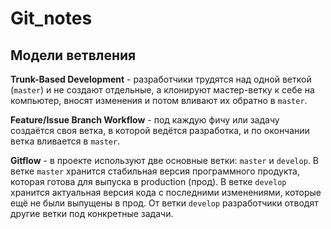 # Git_notes

## Модели ветвления ##
__Trunk-Based Development__ - разработчики трудятся над одной веткой (```master```) и не создают отдельные, а клонируют мастер-ветку к себе на компьютер, вносят изменения и потом вливают их обратно в ```master```.

__Feature/Issue Branch Workflow__ - под каждую фичу или задачу создаётся своя ветка, в которой ведётся разработка, и по окончании ветка вливается в ```master```.

__Gitflow__ -  в проекте используют две основные ветки: ```master``` и ```develop```. В ветке ```master``` хранится стабильная версия программного продукта, которая готова для выпуска в production (прод). В ветке ```develop``` хранится актуальная версия кода с последними изменениями, которые ещё не были выпущены в прод. От ветки ```develop``` разработчики отводят другие ветки под конкретные задачи.